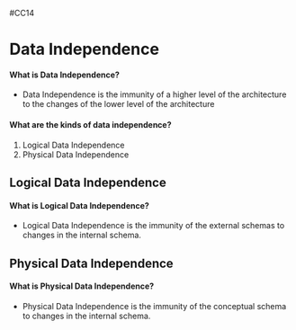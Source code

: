 #CC14 
# Data Independence
#### What is Data Independence?
- Data Independence is the immunity of a higher level of the architecture to the changes of the lower level of the architecture
#### What are the kinds of data independence?
1. Logical Data Independence
2. Physical Data Independence

## Logical Data Independence
#### What is Logical Data Independence?
- Logical Data Independence is the immunity of the external schemas to changes in the internal schema.
## Physical Data Independence
#### What is Physical Data Independence?
- Physical Data Independence is the immunity of the conceptual schema to changes in the internal schema.
